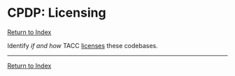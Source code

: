 # CPDP: Licensing

[Return to Index](../index.md)

Identify _if and how_ TACC [licenses](https://choosealicense.com/) these codebases.

---

[Return to Index](../index.md)

